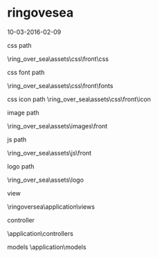 # ringovesea
10-03-2016-02-09 

css path

\ring_over_sea\assets\css\front\css

css font path 

\ring_over_sea\assets\css\front\fonts

css icon path
\ring_over_sea\assets\css\front\icon

image path 

\ring_over_sea\assets\images\front

js path 

\ring_over_sea\assets\js\front

logo path

\ring_over_sea\assets\logo


view 

\ringoversea\application\views

controller

\application\controllers

models
\application\models
